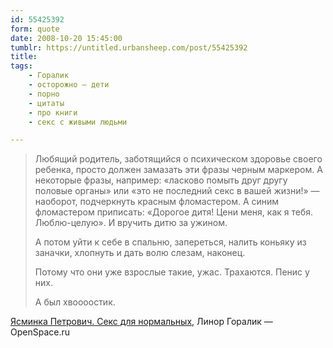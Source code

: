 ```yaml
---
id: 55425392
form: quote
date: 2008-10-20 15:45:00
tumblr: https://untitled.urbansheep.com/post/55425392
title: 
tags:
    - Горалик
    - осторожно — дети
    - порно
    - цитаты
    - про книги
    - секс с живыми людьми

---
```


<blockquote>
<p>Любящий родитель, заботящийся о психическом здоровье своего ребенка, просто должен замазать эти фразы черным маркером. А некоторые фразы, например: «ласково помыть друг другу половые органы» или «это не последний секс в вашей жизни!» — наоборот, подчеркнуть красным фломастером. А синим фломастером приписать: «Дорогое дитя! Цени меня, как я тебя. Люблю-целую». И вручить дитю за ужином.</p>

<p>А потом уйти к себе в спальню, запереться, налить коньяку из заначки, хлопнуть и дать волю слезам, наконец.</p>

<p>Потому что они уже взрослые такие, ужас. Трахаются. Пенис у них.</p>

<p>А был хвоооостик.</p>
</blockquote>

<a href="http://www.openspace.ru/literature/projects/78/details/3673/">Ясминка Петрович. Секс для нормальных</a>, Линор Горалик — OpenSpace.ru
